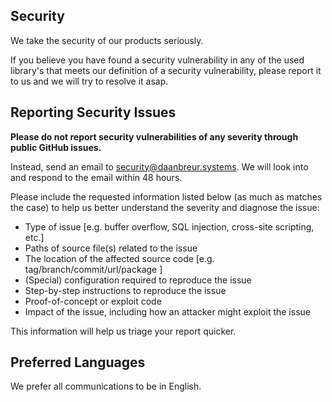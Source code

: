 ## Security 

We take the security of our products seriously.

If you believe you have found a security vulnerability in any of the used library's that meets our definition of a security vulnerability, please report it to us and we will try to resolve it asap.

## Reporting Security Issues

**Please do not report security vulnerabilities of any severity through public GitHub issues.**

Instead, send an email to [security@daanbreur.systems](mailto:security@daanbreur.systems).
We will look into and respond to the email within 48 hours.

Please include the requested information listed below (as much as matches the case) to help us better understand the severity and diagnose the issue:

  * Type of issue \[e.g. buffer overflow, SQL injection, cross-site scripting, etc.\]
  * Paths of source file(s) related to the issue
  * The location of the affected source code \[e.g. tag/branch/commit/url/package \]
  * (Special) configuration required to reproduce the issue
  * Step-by-step instructions to reproduce the issue
  * Proof-of-concept or exploit code
  * Impact of the issue, including how an attacker might exploit the issue

This information will help us triage your report quicker.

## Preferred Languages

We prefer all communications to be in English.
